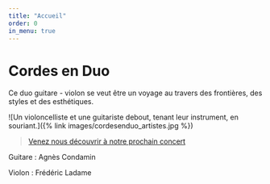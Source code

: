 ```yaml
---
title: "Accueil"
order: 0
in_menu: true
---
```

# Cordes en Duo

Ce duo guitare - violon se veut être un voyage au travers des frontières, des
styles et des esthétiques.

![Un violoncelliste et une guitariste debout, tenant leur instrument, en souriant.]({% link images/cordesenduo_artistes.jpg %})

> [Venez nous découvrir à notre prochain concert](/concerts.html)

Guitare : Agnès Condamin

Violon : Frédéric Ladame 